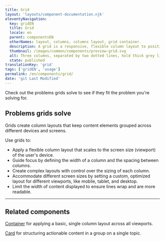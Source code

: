 ```yaml
---
title: Grid
layout: 'layouts/component-documentation.njk'
eleventyNavigation:
  key: gridEN
  title: Grid
  locale: en
  parent: componentsEN
  otherNames: layout, columns, columns layout, grid container.
  description: A grid is a responsive, flexible column layout to position elements on a page.
  thumbnail: /images/common/components/preview-grid.svg
  alt: Three columns, separated by two dotted lines, hold thick grey lines representing text.
  state: published
translationKey: 'grid'
tags: ['gridEN', 'usage']
permalink: /en/components/grid/
date: 'git Last Modified'
---
```


Check out the problems grids solve to see if they fit the problem you're solving for.

## Problems grids solve

Grids create column layouts that keep content elements grouped across different devices and screens.

Use grids to:

- Apply a flexible column layout that scales to the screen size (viewport) of the user's device.
- Guide focus by defining the width of a column and the spacing between columns.
- Create complex layouts with control over the sizing of each column.
- Accommodate different screen sizes by setting a custom, optimized layout for different viewports, like mobile, tablet, and desktop.
- Limit the width of content displayed to ensure lines wrap and are more readable.

<hr/>

## Related components

<a href="{{ links.container }}">Container</a> for applying a basic, single column layout across all viewports.

<a href="{{ links.card }}">Card</a> for structuring actionable content in a group on a single topic.
